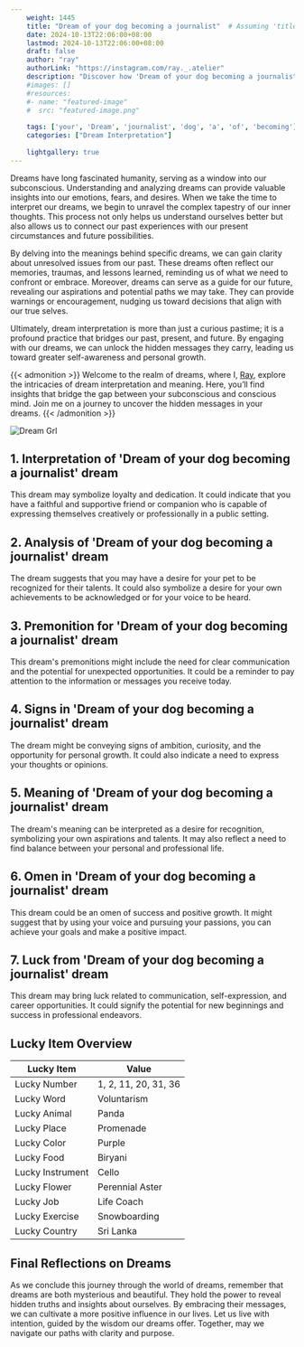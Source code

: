 ```yaml
---
    weight: 1445
    title: "Dream of your dog becoming a journalist"  # Assuming 'title' column exists
    date: 2024-10-13T22:06:00+08:00
    lastmod: 2024-10-13T22:06:00+08:00
    draft: false
    author: "ray"
    authorLink: "https://instagram.com/ray._.atelier"
    description: "Discover how 'Dream of your dog becoming a journalist' can interpret your future and uncover its significant meanings in your life."
    #images: []
    #resources:
    #- name: "featured-image"
    #  src: "featured-image.png"
    
    tags: ['your', 'Dream', 'journalist', 'dog', 'a', 'of', 'becoming']
    categories: ["Dream Interpretation"]
    
    lightgallery: true
---
```

    
Dreams have long fascinated humanity, serving as a window into our subconscious. Understanding and analyzing dreams can provide valuable insights into our emotions, fears, and desires. When we take the time to interpret our dreams, we begin to unravel the complex tapestry of our inner thoughts. This process not only helps us understand ourselves better but also allows us to connect our past experiences with our present circumstances and future possibilities.

By delving into the meanings behind specific dreams, we can gain clarity about unresolved issues from our past. These dreams often reflect our memories, traumas, and lessons learned, reminding us of what we need to confront or embrace. Moreover, dreams can serve as a guide for our future, revealing our aspirations and potential paths we may take. They can provide warnings or encouragement, nudging us toward decisions that align with our true selves.

Ultimately, dream interpretation is more than just a curious pastime; it is a profound practice that bridges our past, present, and future. By engaging with our dreams, we can unlock the hidden messages they carry, leading us toward greater self-awareness and personal growth.

{{< admonition >}}
Welcome to the realm of dreams, where I, [Ray](https://instagram.com/ray._.atelier), explore the intricacies of dream interpretation and meaning. Here, you’ll find insights that bridge the gap between your subconscious and conscious mind. Join me on a journey to uncover the hidden messages in your dreams.
{{< /admonition >}}

![Dream Grl](https://cdn.pixabay.com/photo/2017/11/02/03/35/gothic-2910057_1280.jpg "Dream Grl")

## 1. Interpretation of 'Dream of your dog becoming a journalist' dream
 This dream may symbolize loyalty and dedication. It could indicate that you have a faithful and supportive friend or companion who is capable of expressing themselves creatively or professionally in a public setting.

## 2. Analysis of 'Dream of your dog becoming a journalist' dream
 The dream suggests that you may have a desire for your pet to be recognized for their talents. It could also symbolize a desire for your own achievements to be acknowledged or for your voice to be heard.

## 3. Premonition for 'Dream of your dog becoming a journalist' dream
 This dream's premonitions might include the need for clear communication and the potential for unexpected opportunities. It could be a reminder to pay attention to the information or messages you receive today.

## 4. Signs in 'Dream of your dog becoming a journalist' dream
 The dream might be conveying signs of ambition, curiosity, and the opportunity for personal growth. It could also indicate a need to express your thoughts or opinions.

## 5. Meaning of 'Dream of your dog becoming a journalist' dream
 The dream's meaning can be interpreted as a desire for recognition, symbolizing your own aspirations and talents. It may also reflect a need to find balance between your personal and professional life.

## 6. Omen in 'Dream of your dog becoming a journalist' dream
 This dream could be an omen of success and positive growth. It might suggest that by using your voice and pursuing your passions, you can achieve your goals and make a positive impact.

## 7. Luck from 'Dream of your dog becoming a journalist' dream
 This dream may bring luck related to communication, self-expression, and career opportunities. It could signify the potential for new beginnings and success in professional endeavors.

## Lucky Item Overview
| Lucky Item          | Value              |
|---------------|--------------------|
| Lucky Number        | 1, 2, 11, 20, 31, 36  |
| Lucky Word          | Voluntarism |
| Lucky Animal        | Panda |
| Lucky Place         | Promenade     |
| Lucky Color         | Purple     |
| Lucky Food          | Biryani      |
| Lucky Instrument    | Cello |
| Lucky Flower        | Perennial Aster    |
| Lucky Job           | Life Coach       |
| Lucky Exercise      | Snowboarding  |
| Lucky Country       | Sri Lanka    |


##  Final Reflections on Dreams

As we conclude this journey through the world of dreams, remember that dreams are both mysterious and beautiful. They hold the power to reveal hidden truths and insights about ourselves. By embracing their messages, we can cultivate a more positive influence in our lives. Let us live with intention, guided by the wisdom our dreams offer. Together, may we navigate our paths with clarity and purpose.
